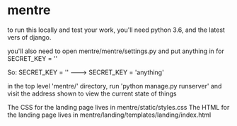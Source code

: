 # mentre

to run this locally and test your work, you'll need python 3.6, and the latest vers of django.

you'll also need to open mentre/mentre/settings.py and put anything in for SECRET_KEY = ''

So: SECRET_KEY = '' ---> SECRET_KEY = 'anything'

in the top level 'mentre/' directory, run 'python manage.py runserver' and visit the address shown to view the current state of things

The CSS for the landing page lives in mentre/static/styles.css
The HTML for the landing page lives in mentre/landing/templates/landing/index.html
